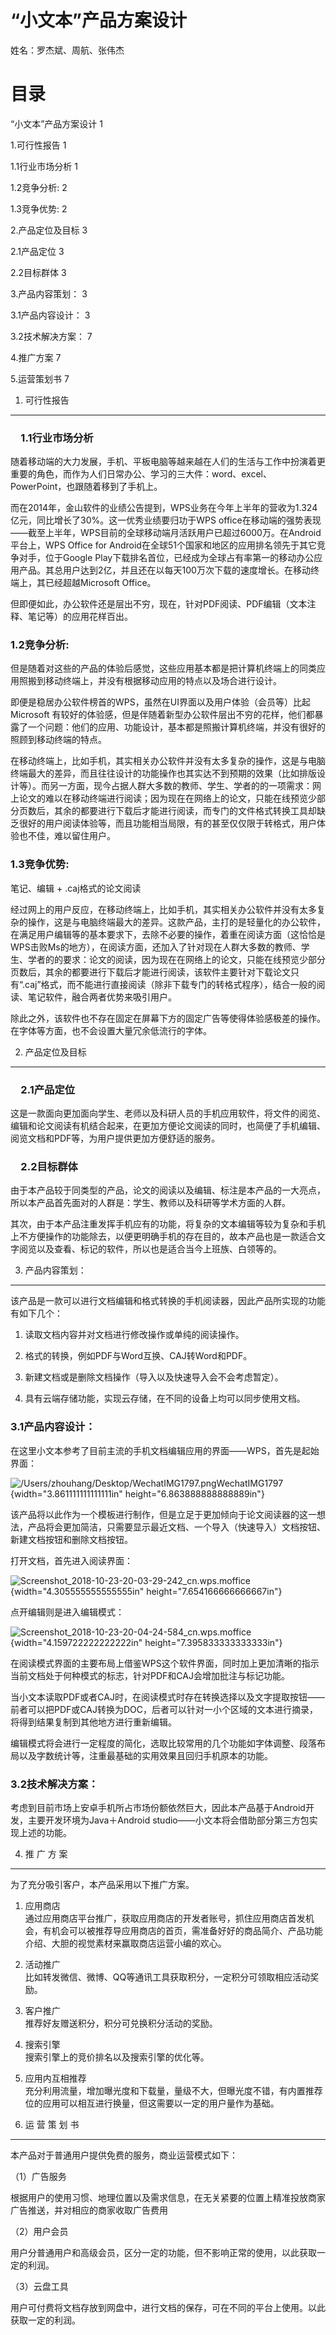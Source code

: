 “小文本”产品方案设计
====================

姓名：罗杰斌、周航、张伟杰

目录
====

“小文本”产品方案设计 1

1.可行性报告 1

1.1行业市场分析 1

1.2竞争分析: 2

1.3竞争优势: 2

2.产品定位及目标 3

2.1产品定位 3

2.2目标群体 3

3.产品内容策划： 3

3.1产品内容设计： 3

3.2技术解决方案： 7

4.推广方案 7

5.运营策划书 7

1. 可行性报告 
--------------

### 　1.1行业市场分析

随着移动端的大力发展，手机、平板电脑等越来越在人们的生活与工作中扮演着更重要的角色，而作为人们日常办公、学习的三大件：word、excel、PowerPoint，也跟随着移到了手机上。

而在2014年，金山软件的业绩公告提到，WPS业务在今年上半年的营收为1.324亿元，同比增长了30%。这一优秀业绩要归功于WPS
office在移动端的强势表现——截至上半年，WPS目前的全球移动端月活跃用户已超过6000万。在Android平台上，WPS
Office for
Android在全球51个国家和地区的应用排名领先于其它竞争对手，位于Google
Play下载排名首位，已经成为全球占有率第一的移动办公应用产品。其总用户达到2亿，并且还在以每天100万次下载的速度增长。在移动终端上，其已经超越Microsoft
Office。

但即便如此，办公软件还是层出不穷，现在，针对PDF阅读、PDF编辑（文本注释、笔记等）的应用花样百出。

###  1.2竞争分析:

但是随着对这些的产品的体验后感觉，这些应用基本都是把计算机终端上的同类应用照搬到移动终端上，并没有根据移动应用的特点以及场合进行设计。

即便是稳居办公软件榜首的WPS，虽然在UI界面以及用户体验（会员等）比起Microsoft
有较好的体验感，但是伴随着新型办公软件层出不穷的花样，他们都暴露了一个问题：他们的应用、功能设计，基本都是照搬计算机终端，并没有很好的照顾到移动终端的特点。

在移动终端上，比如手机，其实相关办公软件并没有太多复杂的操作，这是与电脑终端最大的差异，而且往往设计的功能操作也其实达不到预期的效果（比如排版设计等）。而另一方面，现今占据人群大多数的教师、学生、学者的的一项需求：网上论文的难以在移动终端进行阅读；因为现在在网络上的论文，只能在线预览少部分页数后，其余的都要进行下载后才能进行阅读，而专门的文件格式转换工具却缺乏很好的用户阅读体验等，而且功能相当局限，有的甚至仅仅限于转格式，用户体验也不佳，难以留住用户。

###  1.3竞争优势:

笔记、编辑 + .caj格式的论文阅读

经过网上的用户反应，在移动终端上，比如手机，其实相关办公软件并没有太多复杂的操作，这是与电脑终端最大的差异。这款产品，主打的是轻量化的办公软件，在满足用户编辑等的基本要求下，去除不必要的操作，着重在阅读方面（这恰恰是WPS击败Ms的地方），在阅读方面，还加入了针对现在人群大多数的教师、学生、学者的的要求：论文的阅读，因为现在在网络上的论文，只能在线预览少部分页数后，其余的都要进行下载后才能进行阅读，该软件主要针对下载论文只有“.caj”格式，而不能进行直接阅读（除非下载专门的转格式程序），结合一般的阅读、笔记软件，融合两者优势来吸引用户。

除此之外，该软件也不存在固定在屏幕下方的固定广告等使得体验感极差的操作。在字体等方面，也不会设置大量冗余低流行的字体。

2. 产品定位及目标
-----------------

### 　2.1产品定位

这是一款面向更加面向学生、老师以及科研人员的手机应用软件，将文件的阅览、编辑和论文阅读有机结合起来，在更加方便论文阅读的同时，也简便了手机编辑、阅览文档和PDF等，为用户提供更加方便舒适的服务。

### 　2.2目标群体 

由于本产品较于同类型的产品，论文的阅读以及编辑、标注是本产品的一大亮点，所以本产品首先面对的人群是：学生、教师以及科研等学术方面的人群。

其次，由于本产品注重发挥手机应有的功能，将复杂的文本编辑等较为复杂和手机上不方便操作的功能除去，以便更明确手机的存在目的，故本产品也是一款适合文字阅览以及查看、标记的软件，所以也是适合当今上班族、白领等的。

3. 产品内容策划：
-----------------

该产品是一款可以进行文档编辑和格式转换的手机阅读器，因此产品所实现的功能有如下几个：

1)  读取文档内容并对文档进行修改操作或单纯的阅读操作。

2)  格式的转换，例如PDF与Word互换、CAJ转Word和PDF。

3)  新建文档或是删除文档操作（导入以及快速导入会不会考虑暂定）。

4)  具有云端存储功能，实现云存储，在不同的设备上均可以同步使用文档。

### 3.1产品内容设计：

在这里小文本参考了目前主流的手机文档编辑应用的界面——WPS，首先是起始界面：

![/Users/zhouhang/Desktop/WechatIMG1797.pngWechatIMG1797](media/image1.png){width="3.861111111111111in"
height="6.863888888888889in"}

该产品将以此作为一个模板进行制作，但是立足于更加倾向于论文阅读器的这一想法，产品将会更加简洁，只需要显示最近文档、一个导入（快速导入）文档按钮、新建文档按钮和删除文档按钮。

打开文档，首先进入阅读界面：

![Screenshot\_2018-10-23-20-03-29-242\_cn.wps.moffice](media/image2.png){width="4.305555555555555in"
height="7.654166666666667in"}

点开编辑则是进入编辑模式：

![Screenshot\_2018-10-23-20-04-24-584\_cn.wps.moffice](media/image3.png){width="4.159722222222222in"
height="7.395833333333333in"}

在阅读模式界面的主要布局上借鉴WPS这个软件界面，同时加上更加清晰的指示当前文档处于何种模式的标志，针对PDF和CAJ会增加批注与标记功能。

当小文本读取PDF或者CAJ时，在阅读模式时存在转换选择以及文字提取按钮——前者可以把PDF或CAJ转换为DOC，后者可以针对一小个区域的文本进行摘录，将得到结果复制到其他地方进行重新编辑。

编辑模式将会进行一定程度的简化，选取比较常用的几个功能如字体调整、段落布局以及字数统计等，注重最基础的实用效果且回归手机原本的功能。

### 3.2技术解决方案：

考虑到目前市场上安卓手机所占市场份额依然巨大，因此本产品基于Android开发，主要开发环境为Java＋Android
studio——小文本将会借助部分第三方包实现上述的功能。

4. 推 广 方 案 
---------------

为了充分吸引客户，本产品采用以下推广方案。

1.  应用商店\
    通过应用商店平台推广，获取应用商店的开发者账号，抓住应用商店首发机会，有机会可以被推荐导应用商店的首页，需准备好好的商品简介、产品功能介绍、大胆的视觉素材来赢取商店运营小编的欢心。

2.  活动推广\
    比如转发微信、微博、QQ等通讯工具获取积分，一定积分可领取相应活动奖励。

3.  客户推广\
    推荐好友赠送积分，积分可兑换积分活动的奖励。

4.  搜索引擎\
    搜索引擎上的竞价排名以及搜索引擎的优化等。

5.  应用内互相推荐\
    充分利用流量，增加曝光度和下载量，量级不大，但曝光度不错，有内置推荐位的应用可以相互进行换量，但这需要以一定的用户量作为基础。

5. 运 营 策 划 书
-----------------

本产品对于普通用户提供免费的服务，商业运营模式如下：

（1）广告服务

根据用户的使用习惯、地理位置以及需求信息，在无关紧要的位置上精准投放商家广告推送，并对相应的商家收取广告费用

（2）用户会员

用户分普通用户和高级会员，区分一定的功能，但不影响正常的使用，以此获取一定的利润。

（3）云盘工具

用户可付费将文档存放到网盘中，进行文档的保存，可在不同的平台上使用。以此获取一定的利润。

